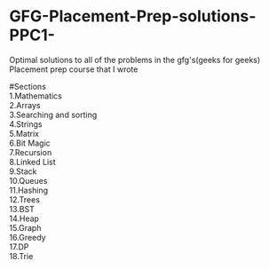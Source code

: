 # GFG-Placement-Prep-solutions-PPC1-
Optimal solutions to all of the problems in the gfg's(geeks for geeks) Placement prep course that I wrote

#Sections <br/>
1.Mathematics <br/>
2.Arrays<br/>
3.Searching and sorting<br/>
4.Strings<br/>
5.Matrix<br/>
6.Bit Magic<br/>
7.Recursion<br/>
8.Linked List<br/>
9.Stack<br/>
10.Queues<br/>
11.Hashing<br/>
12.Trees<br/>
13.BST<br/>
14.Heap<br/>
15.Graph<br/>
16.Greedy<br/>
17.DP<br/>
18.Trie<br/>
